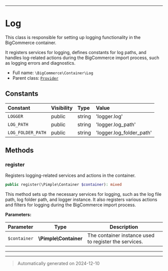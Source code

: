 ***

# Log

This class is responsible for setting up logging functionality in the BigCommerce container.

It registers services for logging, defines constants for log paths, and handles log-related actions
during the BigCommerce import process, such as logging errors and diagnostics.

* Full name: `\BigCommerce\Container\Log`
* Parent class: [`Provider`](./Provider.md)


## Constants

| Constant | Visibility | Type | Value |
|:---------|:-----------|:-----|:------|
|`LOGGER`|public|string|&#039;logger.log&#039;|
|`LOG_PATH`|public|string|&#039;logger.log_path&#039;|
|`LOG_FOLDER_PATH`|public|string|&#039;logger.log_folder_path&#039;|


## Methods


### register

Registers logging-related services and actions in the container.

```php
public register(\Pimple\Container $container): mixed
```

This method sets up the necessary services for logging, such as the log file path,
log folder path, and logger instance. It also registers various actions and filters
for logging during the BigCommerce import process.






**Parameters:**

| Parameter | Type | Description |
|-----------|------|-------------|
| `$container` | **\Pimple\Container** | The container instance used to register the services. |





***


***
> Automatically generated on 2024-12-10
